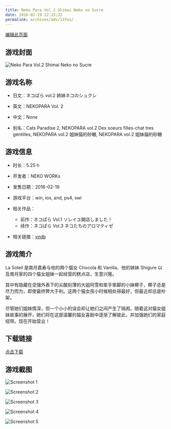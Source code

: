 ```yaml
---
title: Neko Para Vol.2 Shimai Neko no Sucre
date: 2016-02-19 22:33:22
permalink: archives/adv/13fou/
---
```

[编辑此页面](https://github.com/ACG-3/ADV3-source/blob/main/source/_posts/%E3%83%8D%E3%82%B3%E3%81%B1%E3%82%89%20vol.2%20%E5%A7%89%E5%A6%B9%E3%83%8D%E3%82%B3%E3%81%AE%E3%82%B7%E3%83%A5%E3%82%AF%E3%83%AC.md)

## 游戏封面

![Neko Para Vol.2 Shimai Neko no Sucre](https://pan.timero.xyz/d/onedrive/img_lib_001/Neko%20Para%20Vol.2%20Shimai%20Neko%20no%20Sucre_cover.avif)


## 游戏名称

- 日文：ネコぱら vol.2 姉妹ネコのシュクレ
- 英文：NEKOPARA Vol. 2
- 中文：None

- 别名：Cats Paradise 2, NEKOPARA vol.2 Des soeurs filles-chat tres gentilles, NEKOPARA vol.2 姐妹猫的砂糖, NEKOPARA vol.2 姐妹貓的砂糖


## 游戏信息

- 时长：5.25 h
- 开发者：NEKO WORKs
- 发售日期：2016-02-19
- 游戏平台：win, ios, and, ps4, swi
- 相关作品：
   - 前作：ネコぱら Vol.1 ソレイユ開店しました！
   - 续作：ネコぱら Vol.3 ネコたちのアロマティゼ

- 相关链接：[vndb](https://vndb.org/v18713)


## 游戏简介

La Soleil 是南月嘉寿与他的两个猫女 Chocola 和 Vanilla、他的妹妹 Shigure 以及南月家的四个猫女姐妹一起经营的糕点店，生意兴隆。

其中有隐藏在坚强外表下的尖酸刻薄的大姐阿雪和笨手笨脚的小妹椰子，椰子总是尽力而为，即使最终弊大于利。这两个猫女孩小时候相处得最好，但最近却总是吵架。

尽管她们姐妹情深，但一个小小的误会却让她们之间产生了隔阂。随着这对猫女姐妹故事的展开，她们将在这部温馨的猫女喜剧中逐渐了解彼此，并加强她们的家庭纽带。现在开始营业！




## 下载链接

[点击下载](https://pan.timero.xyz/onedrive/adv_lib_001/%E3%83%8D%E3%82%B3%E3%81%B1%E3%82%89%20vol.2%20%E5%A7%89%E5%A6%B9%E3%83%8D%E3%82%B3%E3%81%AE%E3%82%B7%E3%83%A5%E3%82%AF%E3%83%AC)


## 游戏截图


![Screenshot 1](https://pan.timero.xyz/d/onedrive/img_lib_001/Neko%20Para%20Vol.2%20Shimai%20Neko%20no%20Sucre_Screenshot_1.avif)

![Screenshot 2](https://pan.timero.xyz/d/onedrive/img_lib_001/Neko%20Para%20Vol.2%20Shimai%20Neko%20no%20Sucre_Screenshot_2.avif)

![Screenshot 3](https://pan.timero.xyz/d/onedrive/img_lib_001/Neko%20Para%20Vol.2%20Shimai%20Neko%20no%20Sucre_Screenshot_3.avif)

![Screenshot 4](https://pan.timero.xyz/d/onedrive/img_lib_001/Neko%20Para%20Vol.2%20Shimai%20Neko%20no%20Sucre_Screenshot_4.avif)

![Screenshot 5](https://pan.timero.xyz/d/onedrive/img_lib_001/Neko%20Para%20Vol.2%20Shimai%20Neko%20no%20Sucre_Screenshot_5.avif)

